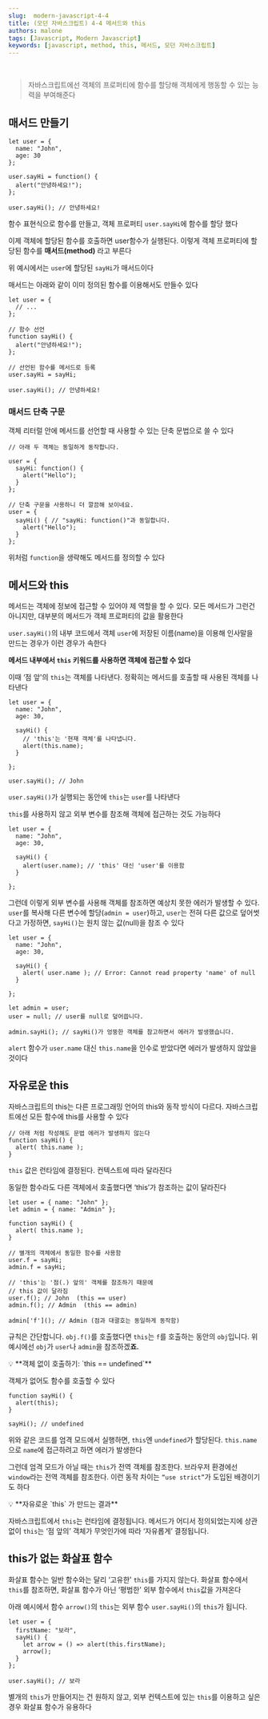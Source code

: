 ```yaml
---
slug:  modern-javascript-4-4
title: (모던 자바스크립트) 4-4 메서드와 this
authors: malone
tags: [Javascript, Modern Javascript]
keywords: [javascript, method, this, 메서드, 모던 자바스크립트]
---
```

<br/>

> 자바스크립트에선 객체의 프로퍼티에 함수를 할당해 객체에게 행동할 수 있는 능력을 부여해준다
> 

## 매서드 만들기

```tsx
let user = {
  name: "John",
  age: 30
};

user.sayHi = function() {
  alert("안녕하세요!");
};

user.sayHi(); // 안녕하세요!
```

함수 표현식으로 함수를 만들고, 객체 프로퍼티 `user.sayHi`에 함수를 할당 했다

이제 객체에 할당된 함수를 호출하면 user함수가 실행된다. 이렇게 객체 프로퍼티에 할당된 함수를 **매서드(method)** 라고 부른다

위 예시에서는 `user`에 할당된 `sayHi`가 매서드이다

매서드는 아래와 같이 이미 정의된 함수를 이용해서도 만들수 있다

```tsx
let user = {
  // ...
};

// 함수 선언
function sayHi() {
  alert("안녕하세요!");
};

// 선언된 함수를 메서드로 등록
user.sayHi = sayHi;

user.sayHi(); // 안녕하세요!
```

### 매서드 단축 구문

객체 리터럴 안에 메서드를 선언할 때 사용할 수 있는 단축 문법으로 쓸 수 있다

```tsx
// 아래 두 객체는 동일하게 동작합니다.

user = {
  sayHi: function() {
    alert("Hello");
  }
};

// 단축 구문을 사용하니 더 깔끔해 보이네요.
user = {
  sayHi() { // "sayHi: function()"과 동일합니다.
    alert("Hello");
  }
};
```

위처럼 `function`을 생략해도 메서드를 정의할 수 있다

## 메서드와 this

메서드는 객체에 정보에 접근할 수 있어야 제 역할을 할 수 있다. 모든 메서드가 그런건 아니지만, 대부분의 메서드가 객체 프로퍼티의 값을 활용한다

`user.sayHi()`의 내부 코드에서 객체 `user`에 저장된 이름(name)을 이용해 인사말을 만드는 경우가 이런 경우가 속한다

**메서드 내부에서 `this` 키워드를 사용하면 객체에 접근할 수 있다**

이때 ‘점 앞'의 `this`는 객체를 나타낸다. 정확히는 메서드를 호출할 때 사용된 객체를 나타낸다

```tsx
let user = {
  name: "John",
  age: 30,

  sayHi() {
    // 'this'는 '현재 객체'를 나타냅니다.
    alert(this.name);
  }

};

user.sayHi(); // John
```

`user.sayHi()`가 실행되는 동안에 `this`는 `user`를 나타낸다

`this`를 사용하지 않고 외부 변수를 참조해 객체에 접근하는 것도 가능하다

```tsx
let user = {
  name: "John",
  age: 30,

  sayHi() {
    alert(user.name); // 'this' 대신 'user'를 이용함
  }

};
```

그런데 이렇게 외부 변수를 사용해 객체를 참조하면 예상치 못한 에러가 발생할 수 있다. `user`를 복사해 다른 변수에 할당(`admin = user`)하고, `user`는 전혀 다른 값으로 덮어썻다고 가정하면, `sayHi()`는 원치 않는 값(null)을 참조 수 있다

```tsx
let user = {
  name: "John",
  age: 30,

  sayHi() {
    alert( user.name ); // Error: Cannot read property 'name' of null
  }

};

let admin = user;
user = null; // user를 null로 덮어씁니다.

admin.sayHi(); // sayHi()가 엉뚱한 객체를 참고하면서 에러가 발생했습니다.
```

`alert` 함수가 `user.name` 대신 `this.name`을 인수로 받았다면 에러가 발생하지 않았을 것이다

## 자유로운 this

자바스크립트의 this는 다른 프로그래밍 언어의 this와 동작 방식이 다르다. 자바스크립트에선 모든 함수에 this를 사용할 수 있다

```tsx
// 아래 처럼 작성해도 문법 에러가 발생하지 않는다
function sayHi() {
  alert( this.name );
}
```

`this` 값은 런타임에 결정된다. 컨텍스트에 따라 달라진다

동일한 함수라도 다른 객체에서 호출했다면 ‘this’가 참조하는 값이 달라진다

```tsx
let user = { name: "John" };
let admin = { name: "Admin" };

function sayHi() {
  alert( this.name );
}

// 별개의 객체에서 동일한 함수를 사용함
user.f = sayHi;
admin.f = sayHi;

// 'this'는 '점(.) 앞의' 객체를 참조하기 때문에
// this 값이 달라짐
user.f(); // John  (this == user)
admin.f(); // Admin  (this == admin)

admin['f'](); // Admin (점과 대괄호는 동일하게 동작함)
```

규칙은 간단합니다. `obj.f()`를 호출했다면 `this`는 `f`를 호출하는 동안의 `obj`입니다. 위 예시에선 `obj`가 `user`나 `admin`을 참조하겠**죠.**

<aside>
💡 **객체 없이 호출하기: `this == undefined`**

</aside>

객체가 없어도 함수를 호출할 수 있다

```tsx
function sayHi() {
  alert(this);
}

sayHi(); // undefined
```

위와 같은 코드를 엄격 모드에서 실행하면, `this`엔 `undefined`가 할당된다. `this.name`으로 `name`에 접근하려고 하면 에러가 발생한다

그런데 엄격 모드가 아닐 때는 `this`가 전역 객체를 참조한다. 브라우저 환경에선 `window`라는 전역 객체를 참조한다. 이런 동작 차이는 `“use strict”`가 도입된 배경이기도 하다

<aside>
💡 **자유로운 `this` 가 만드는 결과**

</aside>

자바스크립트에서 `this`는 런타임에 결정됩니다. 메서드가 어디서 정의되었는지에 상관없이 `this`는 ‘점 앞의’ 객체가 무엇인가에 따라 ‘자유롭게’ 결정됩니다.

## this가 없는 화살표 함수

화살표 함수는 일반 함수와는 달리 ‘고유한' `this`를 가지지 않는다. 화살표 함수에서 `this`를 참조하면, 화살표 함수가 아닌 ‘평범한' 외부 함수에서 `this`값을 가져온다

아래 예시에서 함수 `arrow()`의 `this`는 외부 함수 `user.sayHi()`의 `this`가 됩니다.

```tsx
let user = {
  firstName: "보라",
  sayHi() {
    let arrow = () => alert(this.firstName);
    arrow();
  }
};

user.sayHi(); // 보라
```

별개의 `this`가 만들어지는 건 원하지 않고, 외부 컨텍스트에 있는 `this`를 이용하고 싶은 경우 화살표 함수가 유용하다